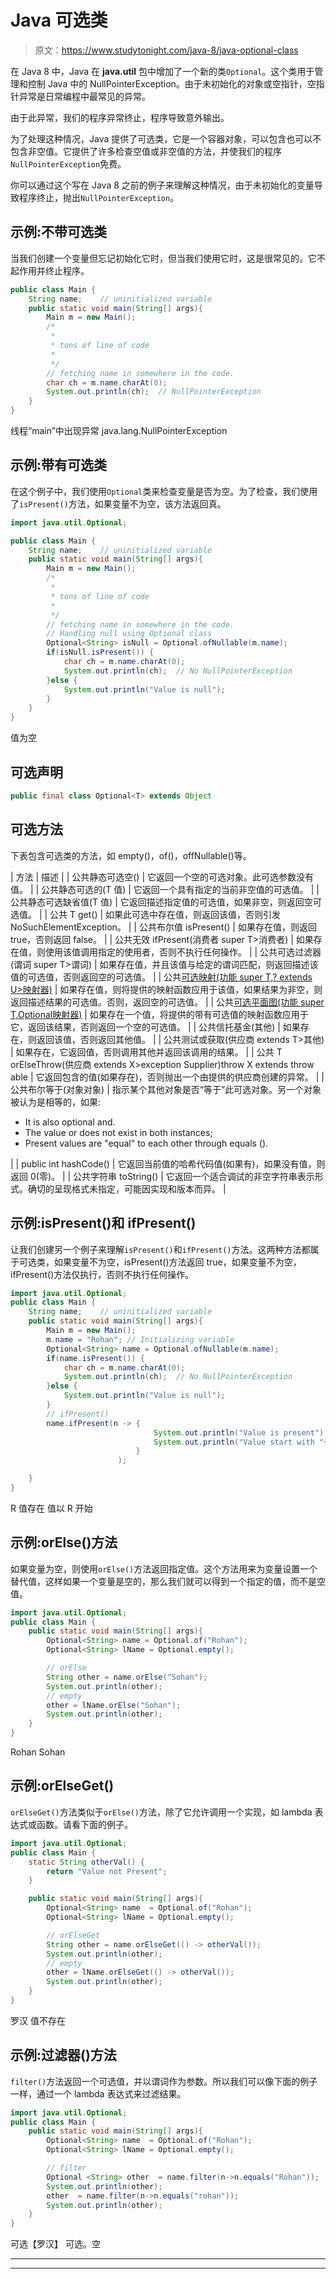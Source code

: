 # Java 可选类

> 原文：<https://www.studytonight.com/java-8/java-optional-class>

在 Java 8 中，Java 在 **java.util** 包中增加了一个新的类`Optional`。这个类用于管理和控制 Java 中的 NullPointerException。由于未初始化的对象或空指针，空指针异常是日常编程中最常见的异常。

由于此异常，我们的程序异常终止，程序导致意外输出。

为了处理这种情况，Java 提供了可选类，它是一个容器对象，可以包含也可以不包含非空值。它提供了许多检查空值或非空值的方法，并使我们的程序`NullPointerException`免费。

你可以通过这个写在 Java 8 之前的例子来理解这种情况，由于未初始化的变量导致程序终止，抛出`NullPointerException`。

## 示例:不带可选类

当我们创建一个变量但忘记初始化它时，但当我们使用它时，这是很常见的。它不起作用并终止程序。

```java
public class Main {
	String name;	// uninitialized variable
	public static void main(String[] args){
		Main m = new Main();
		/*
		 * 
		 * tons of line of code
		 * 
		 */
		// fetching name in somewhere in the code.
		char ch = m.name.charAt(0);
		System.out.println(ch);  // NullPointerException
	}
}
```

线程“main”中出现异常 java.lang.NullPointerException

## 示例:带有可选类

在这个例子中，我们使用`Optional`类来检查变量是否为空。为了检查，我们使用了`isPresent()`方法，如果变量不为空，该方法返回真。

```java
import java.util.Optional;

public class Main {
	String name;	// uninitialized variable
	public static void main(String[] args){
		Main m = new Main();
		/*
		 * 
		 * tons of line of code
		 * 
		 */
		// fetching name in somewhere in the code.
		// Handling null using Optional class
        Optional<String> isNull = Optional.ofNullable(m.name);  
        if(isNull.isPresent()) {
        	char ch = m.name.charAt(0);
    		System.out.println(ch);  // No NullPointerException
        }else {
        	System.out.println("Value is null");
        }
	}
}
```

值为空

## 可选声明

```java
public final class Optional<T> extends Object
```

## 可选方法

下表包含可选类的方法，如 empty()，of()，offNullable()等。

| 方法 | 描述 |
| 公共静态<t>可选<t>空()</t></t> | 它返回一个空的可选对象。此可选参数没有值。 |
| 公共静态<t>可选<t>的(T 值)</t></t> | 它返回一个具有指定的当前非空值的可选值。 |
| 公共静态<t>可选<t>缺省值(T 值)</t></t> | 它返回描述指定值的可选值，如果非空，则返回空可选值。 |
| 公共 T get() | 如果此可选中存在值，则返回该值，否则引发 NoSuchElementException。 |
| 公共布尔值 isPresent() | 如果存在值，则返回 true，否则返回 false。 |
| 公共无效 ifPresent(消费者 super T>消费者) | 如果存在值，则使用该值调用指定的使用者，否则不执行任何操作。 |
| 公共可选<t>过滤器(谓词 super T>谓词)</t> | 如果存在值，并且该值与给定的谓词匹配，则返回描述该值的可选值，否则返回空的可选值。 |
| 公共<u>可选<u>映射(功能 super T,? extends U>映射器)</u></u> | 如果存在值，则将提供的映射函数应用于该值，如果结果为非空，则返回描述结果的可选值。否则，返回空的可选值。 |
| 公共<u>可选<u>平面图(功能 super T,Optional<u>映射器)</u></u></u> | 如果存在一个值，将提供的带有可选值的映射函数应用于它，返回该结果，否则返回一个空的可选值。 |
| 公共信托基金(其他) | 如果存在，则返回该值，否则返回其他值。 |
| 公共测试或获取(供应商 extends T>其他) | 如果存在，它返回值，否则调用其他并返回该调用的结果。 |
| 公共 <x extends="" throwable="">T orElseThrow(供应商 extends X>exception Supplier)throw X extends throw able</x> | 它返回包含的值(如果存在)，否则抛出一个由提供的供应商创建的异常。 |
| 公共布尔等于(对象对象) | 指示某个其他对象是否“等于”此可选对象。另一个对象被认为是相等的，如果:

*   It is also optional and.
*   The value or does not exist in both instances;
*   Present values are "equal" to each other through equals ().

 |
| public int hashCode() | 它返回当前值的哈希代码值(如果有)，如果没有值，则返回 0(零)。 |
| 公共字符串 toString() | 它返回一个适合调试的非空字符串表示形式。确切的呈现格式未指定，可能因实现和版本而异。 |

## 示例:isPresent()和 ifPresent()

让我们创建另一个例子来理解`isPresent()`和`ifPresent()`方法。这两种方法都属于可选类，如果变量不为空，isPresent()方法返回 true，如果变量不为空，ifPresent()方法仅执行，否则不执行任何操作。

```java
import java.util.Optional;
public class Main {
	String name;	// uninitialized variable
	public static void main(String[] args){
		Main m = new Main();
		m.name = "Rohan"; // Initializing variable
        Optional<String> name = Optional.ofNullable(m.name);  
        if(name.isPresent()) {
        	char ch = m.name.charAt(0);
    		System.out.println(ch);  // No NullPointerException
        }else {
        	System.out.println("Value is null");
        }
        // ifPresent()
        name.ifPresent(n -> {
        						System.out.println("Value is present");
        						System.out.println("Value start with "+ m.name.charAt(0));
        					}
        				);

	}
}
```

R
值存在
值以 R 开始

## 示例:orElse()方法

如果变量为空，则使用`orElse()`方法返回指定值。这个方法用来为变量设置一个替代值，这样如果一个变量是空的，那么我们就可以得到一个指定的值，而不是空值。

```java
import java.util.Optional;
public class Main {
	public static void main(String[] args){
		Optional<String> name = Optional.of("Rohan");
		Optional<String> lName = Optional.empty();

		// orElse
		String other = name.orElse("Sohan");
		System.out.println(other);
		// empty
		other = lName.orElse("Sohan");
		System.out.println(other);
	}
}
```

Rohan
Sohan

## 示例:orElseGet()

`orElseGet()`方法类似于`orElse()`方法，除了它允许调用一个实现，如 lambda 表达式或函数。请看下面的例子。

```java
import java.util.Optional;
public class Main {
	static String otherVal() {
		return "Value not Present";
	}

	public static void main(String[] args){
		Optional<String> name  = Optional.of("Rohan");
		Optional<String> lName = Optional.empty();

		// orElseGet
		String other = name.orElseGet(() -> otherVal());
		System.out.println(other);
		// empty
		other = lName.orElseGet(() -> otherVal());
		System.out.println(other);
	}
}
```

罗汉
值不存在

## 示例:过滤器()方法

`filter()`方法返回一个可选值，并以谓词作为参数。所以我们可以像下面的例子一样，通过一个 lambda 表达式来过滤结果。

```java
import java.util.Optional;
public class Main {
	public static void main(String[] args){
		Optional<String> name  = Optional.of("Rohan");
		Optional<String> lName = Optional.empty();

		// filter
		Optional <String> other  = name.filter(n->n.equals("Rohan"));
		System.out.println(other);
		other  = name.filter(n->n.equals("rohan"));
		System.out.println(other);
	}
}
```

可选【罗汉】
可选。空

* * *

* * *